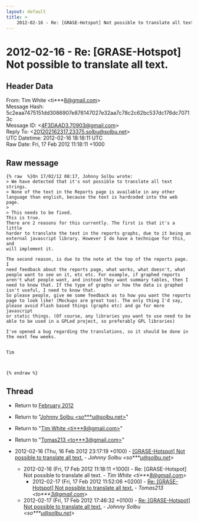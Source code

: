 ```yaml
---
layout: default
title: >
    2012-02-16 - Re: [GRASE-Hotspot] Not possible to translate all text.
---
```


# 2012-02-16 - Re: [GRASE-Hotspot] Not possible to translate all text.

## Header Data

From: Tim White \<ti***8@gmail.com\><br>
Message Hash: 5c2eaa7475151dd3086907e876147027e32aa7c78c2c62bc537dc176dc70713c<br>
Message ID: \<4F3DAAD3.70903@gmail.com\><br>
Reply To: \<201202162317.23375.solbu@solbu.net\><br>
UTC Datetime: 2012-02-16 18:18:11 UTC<br>
Raw Date: Fri, 17 Feb 2012 11:18:11 +1000<br>

## Raw message

```
{% raw  %}On 17/02/12 08:17, Johnny Solbu wrote:
> We have detected that it's not possible to translate all text strings.
> None of the text in the Reports page is available in any other language than english, because the text is hardcoded into the web page.
>
> This needs to be fixed.
This is true.
There are 2 reasons for this currently. The first is that it's a little 
harder to translate the text in the reports graphs, due to it being an 
external javascript library. However I do have a technique for this, and 
will implement it.

The second reason, is due to the note at the top of the reports page. I 
need feedback about the reports page, what works, what doesn't, what 
people want to see on it, etc etc. For example, if graphed reports 
aren't what people want, and instead they want summary tables, then I 
need to know that. If the type of graphs or how the data is graphed 
isn't useful, I need to know that.
So please people, give me some feedback as to how you want the reports 
page to look like! (Mockups are great too). The only thing I'd say, 
please avoid Flash based things (graphs etc) and go for more javascript 
or static things. (Of course, any libraries you want to use need to be 
able to be used in a GPLed project, so preferably GPL libraries)

I've opened a bug regarding the translations, so it should be done in 
the next few weeks.


Tim



{% endraw %}
```

## Thread

+ Return to [February 2012](/archive/2012/02)

+ Return to "[Johnny Solbu <so***u<span>@</span>solbu.net>](/authors/so___u_at_solbu_net)"
+ Return to "[Tim White <ti***8<span>@</span>gmail.com>](/authors/ti___8_at_gmail_com)"
+ Return to "[Tomas213 <to***3<span>@</span>gmail.com>](/authors/to___3_at_gmail_com)"

+ 2012-02-16 (Thu, 16 Feb 2012 23:17:19 +0100) - [[GRASE-Hotspot] Not possible to translate all text.](/archive/2012/02/a5de5572812a55e78067c4152875b1f30fb224f15f31667d56e12c7c8b00ffaf) - _Johnny Solbu \<so***u@solbu.net\>_
  + 2012-02-16 (Fri, 17 Feb 2012 11:18:11 +1000) - Re: [GRASE-Hotspot] Not possible to translate all text. - _Tim White \<ti***8@gmail.com\>_
    + 2012-02-17 (Fri, 17 Feb 2012 11:52:06 +0200) - [Re: [GRASE-Hotspot] Not possible to translate all text.](/archive/2012/02/51fb00e33cfd3d3583749e1df7bf39ef4725a53bcf50216cf52a1e3e9729669c) - _Tomas213 \<to***3@gmail.com\>_
  + 2012-02-17 (Fri, 17 Feb 2012 17:46:32 +0100) - [Re: [GRASE-Hotspot] Not possible to translate all text.](/archive/2012/02/5efe5c420753f25dcf4126fc6059d78d409c9f60ece53a14cac1e7f57bbd3be3) - _Johnny Solbu \<so***u@solbu.net\>_

